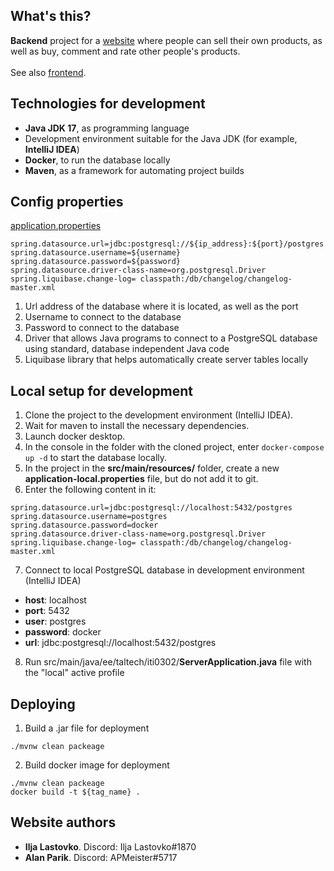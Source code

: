## What's this?
**Backend** project for a [website](http://buysell.hopto.org) where people can sell their own products, as well as buy, comment and rate other people's products. \
\
See also [frontend](https://github.com/illast/BuySell-frontend).

## Technologies for development
- **Java JDK 17**, as programming language
- Development environment suitable for the Java JDK (for example, **IntelliJ IDEA**)
- **Docker**, to run the database locally
- **Maven**, as a framework for automating project builds


## Config properties

[application.properties](https://gitlab.cs.ttu.ee/alpari/iti0302-2022-server/-/blob/main/src/main/resources/application.properties)
```
spring.datasource.url=jdbc:postgresql://${ip_address}:${port}/postgres
spring.datasource.username=${username}
spring.datasource.password=${password}
spring.datasource.driver-class-name=org.postgresql.Driver
spring.liquibase.change-log= classpath:/db/changelog/changelog-master.xml
```

1. Url address of the database where it is located, as well as the port
2. Username to connect to the database
3. Password to connect to the database
4. Driver that allows Java programs to connect to a PostgreSQL database using standard, database independent Java code
5. Liquibase library that helps automatically create server tables locally

## Local setup for development
1. Clone the project to the development environment (IntelliJ IDEA).
2. Wait for maven to install the necessary dependencies.
3. Launch docker desktop.
4. In the console in the folder with the cloned project, enter ```docker-compose up -d``` to start the database locally.
5. In the project in the **src/main/resources/** folder, create a new **application-local.properties** file, but do not add it to git.
6. Enter the following content in it:
```
spring.datasource.url=jdbc:postgresql://localhost:5432/postgres
spring.datasource.username=postgres
spring.datasource.password=docker
spring.datasource.driver-class-name=org.postgresql.Driver
spring.liquibase.change-log= classpath:/db/changelog/changelog-master.xml
```
7. Connect to local PostgreSQL database in development environment (IntelliJ IDEA)
- **host**: localhost
- **port**: 5432
- **user**: postgres
- **password**: docker
- **url**: jdbc:postgresql://localhost:5432/postgres
8. Run src/main/java/ee/taltech/iti0302/**ServerApplication.java** file with the "local" active profile

## Deploying
1. Build a .jar file for deployment 
```
./mvnw clean packeage
```
2. Build docker image for deployment 
```
./mvnw clean packeage
docker build -t ${tag_name} .
```

## Website authors
- **Ilja Lastovko**. Discord: Ilja Lastovko#1870
- **Alan Parik**. Discord: APMeister#5717
